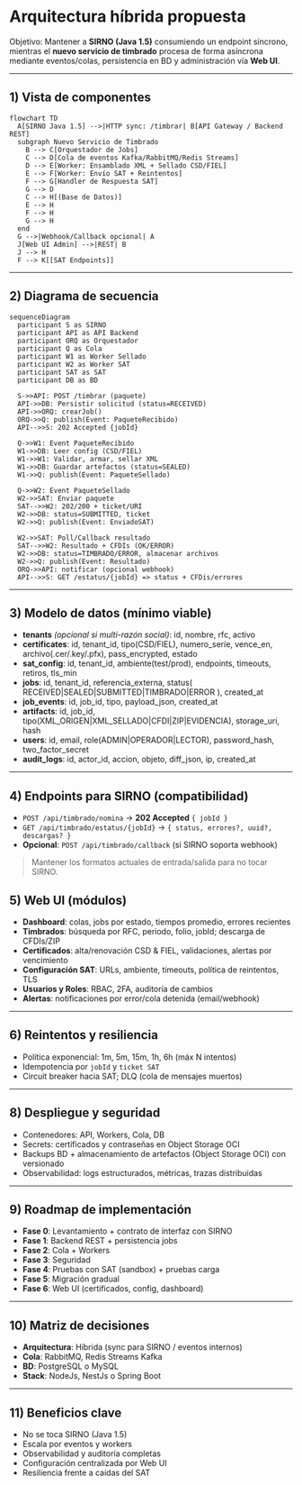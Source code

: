 # Arquitectura híbrida propuesta

Objetivo: Mantener a **SIRNO (Java 1.5)** consumiendo un endpoint síncrono, mientras el **nuevo servicio de timbrado** procesa de forma asíncrona mediante eventos/colas, persistencia en BD y administración vía **Web UI**.

---

## 1) Vista de componentes

```mermaid
flowchart TD
  A[SIRNO Java 1.5] -->|HTTP sync: /timbrar| B[API Gateway / Backend REST]
  subgraph Nuevo Servicio de Timbrado
    B --> C[Orquestador de Jobs]
    C --> D[Cola de eventos Kafka/RabbitMQ/Redis Streams]
    D --> E[Worker: Ensamblado XML + Sellado CSD/FIEL]
    E --> F[Worker: Envío SAT + Reintentos]
    F --> G[Handler de Respuesta SAT]
    G --> D
    C --> H[(Base de Datos)]
    E --> H
    F --> H
    G --> H
  end
  G -->|Webhook/Callback opcional| A
  J[Web UI Admin] -->|REST| B
  J --> H
  F --> K[[SAT Endpoints]]
```

---

## 2) Diagrama de secuencia

```mermaid
sequenceDiagram
  participant S as SIRNO
  participant API as API Backend
  participant ORQ as Orquestador
  participant Q as Cola
  participant W1 as Worker Sellado
  participant W2 as Worker SAT
  participant SAT as SAT
  participant DB as BD

  S->>API: POST /timbrar (paquete)
  API->>DB: Persistir solicitud (status=RECEIVED)
  API->>ORQ: crearJob()
  ORQ->>Q: publish(Event: PaqueteRecibido)
  API-->>S: 202 Accepted {jobId}

  Q->>W1: Event PaqueteRecibido
  W1->>DB: Leer config (CSD/FIEL)
  W1->>W1: Validar, armar, sellar XML
  W1->>DB: Guardar artefactos (status=SEALED)
  W1->>Q: publish(Event: PaqueteSellado)

  Q->>W2: Event PaqueteSellado
  W2->>SAT: Enviar paquete
  SAT-->>W2: 202/200 + ticket/URI
  W2->>DB: status=SUBMITTED, ticket
  W2->>Q: publish(Event: EnviadoSAT)

  W2->>SAT: Poll/Callback resultado
  SAT-->>W2: Resultado + CFDIs (OK/ERROR)
  W2->>DB: status=TIMBRADO/ERROR, almacenar archivos
  W2->>Q: publish(Event: Resultado)
  ORQ->>API: notificar (opcional webhook)
  API-->>S: GET /estatus/{jobId} => status + CFDis/errores
```

---

## 3) Modelo de datos (mínimo viable)

- **tenants** _(opcional si multi-razón social)_: id, nombre, rfc, activo
- **certificates**: id, tenant_id, tipo(CSD/FIEL), numero_serie, vence_en, archivo(.cer/.key/.pfx), pass_encrypted, estado
- **sat_config**: id, tenant_id, ambiente(test/prod), endpoints, timeouts, retiros, tls_min
- **jobs**: id, tenant_id, referencia_externa, status( RECEIVED|SEALED|SUBMITTED|TIMBRADO|ERROR ), created_at
- **job_events**: id, job_id, tipo, payload_json, created_at
- **artifacts**: id, job_id, tipo(XML_ORIGEN|XML_SELLADO|CFDI|ZIP|EVIDENCIA), storage_uri, hash
- **users**: id, email, role(ADMIN|OPERADOR|LECTOR), password_hash, two_factor_secret
- **audit_logs**: id, actor_id, accion, objeto, diff_json, ip, created_at

---

## 4) Endpoints para SIRNO (compatibilidad)

- `POST /api/timbrado/nomina` → **202 Accepted** `{ jobId }`
- `GET /api/timbrado/estatus/{jobId}` → `{ status, errores?, uuid?, descargas? }`
- **Opcional**: `POST /api/timbrado/callback` (si SIRNO soporta webhook)

> Mantener los formatos actuales de entrada/salida para no tocar SIRNO.

## 5) Web UI (módulos)

- **Dashboard**: colas, jobs por estado, tiempos promedio, errores recientes
- **Timbrados**: búsqueda por RFC, periodo, folio, jobId; descarga de CFDIs/ZIP
- **Certificados**: alta/renovación CSD & FIEL, validaciones, alertas por vencimiento
- **Configuración SAT**: URLs, ambiente, timeouts, política de reintentos, TLS
- **Usuarios y Roles**: RBAC, 2FA, auditoría de cambios
- **Alertas**: notificaciones por error/cola detenida (email/webhook)

---

## 6) Reintentos y resiliencia

- Política exponencial: 1m, 5m, 15m, 1h, 6h (máx N intentos)
- Idempotencia por `jobId` y `ticket SAT`
- Circuit breaker hacia SAT; DLQ (cola de mensajes muertos)

---

## 8) Despliegue y seguridad

- Contenedores: API, Workers, Cola, DB
- Secrets: certificados y contraseñas en Object Storage OCI
- Backups BD + almacenamiento de artefactos (Object Storage OCI) con versionado
- Observabilidad: logs estructurados, métricas, trazas distribuidas

---

## 9) Roadmap de implementación

- **Fase 0**: Levantamiento + contrato de interfaz con SIRNO
- **Fase 1**: Backend REST + persistencia jobs
- **Fase 2**: Cola + Workers
- **Fase 3**: Seguridad
- **Fase 4**: Pruebas con SAT (sandbox) + pruebas carga
- **Fase 5**: Migración gradual
- **Fase 6**: Web UI (certificados, config, dashboard)

---

## 10) Matriz de decisiones

- **Arquitectura**: Híbrida (sync para SIRNO / eventos internos)
- **Cola**: RabbitMQ, Redis Streams Kafka
- **BD**: PostgreSQL o MySQL
- **Stack**: NodeJs, NestJs o Spring Boot

---

## 11) Beneficios clave

- No se toca SIRNO (Java 1.5)
- Escala por eventos y workers
- Observabilidad y auditoría completas
- Configuración centralizada por Web UI
- Resiliencia frente a caídas del SAT
